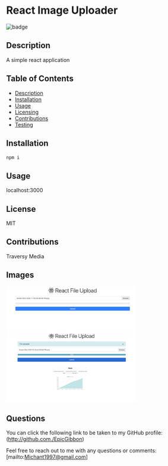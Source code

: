 # React Image Uploader
  ![badge](https://img.shields.io/badge/License-MIT-red)

## Description
A simple react application

## Table of Contents
* [Description](#Description)
* [Installation](#Installation)
* [Usage](#Usage)
* [Licensing](#License)
* [Contributions](#Contributions)
* [Testing](#Tests)

## Installation

```
npm i
```

## Usage
localhost:3000

## License
MIT

## Contributions
Traversy Media

## Images
<img src='client/src/imgs/screen1.png' width='350px'>
<img src='client/src/imgs/screen2.png' width='350px'>

## Questions 
You can click the following link to be taken to my GitHub profile: (http://github.com./EpicGibbon)


Feel free to reach out to me with any questions or comments: [mailto:Michant1997@gmail.com]
